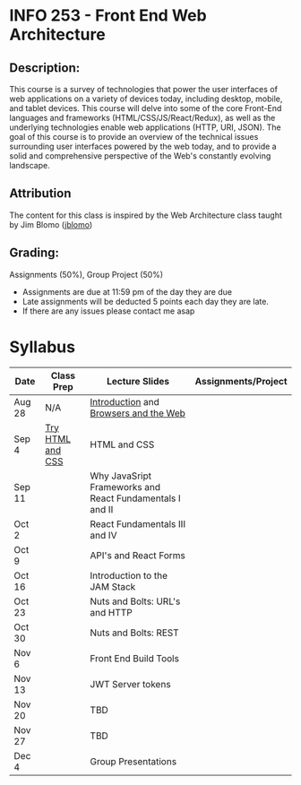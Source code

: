 # INFO 253 - Front End Web Architecture

## Description:
This course is a survey of technologies that power the user interfaces of web applications on a variety of devices today, including desktop, mobile, and tablet devices. This course will delve into some of the core Front-End languages and frameworks  (HTML/CSS/JS/React/Redux), as well as the underlying technologies enable web applications (HTTP, URI, JSON). The goal of this course is to provide an overview of the technical issues surrounding user interfaces powered by the web today, and to provide a solid and comprehensive perspective of the Web's constantly evolving landscape.

## Attribution
The content for this class is inspired by the Web Architecture class taught by Jim Blomo ([jblomo](https://github.com/jblomo))

## Grading:
Assignments (50%), Group Project (50%)
 - Assignments are due at 11:59 pm of the day they are due
 - Late assignments will be deducted 5 points each day they are late.
 - If there are any issues please contact me asap

# Syllabus

| Date   | Class Prep                                                                                                | Lecture Slides                                                                                                                                                                                                      | Assignments/Project |
|--------|-----------------------------------------------------------------------------------------------------------|---------------------------------------------------------------------------------------------------------------------------------------------------------------------------------------------------------------------|---------------------|
| Aug 28 | N/A                                                                                                       | [Introduction](https://ucb-info-frontend-webarch.github.io/lectures/content/html/l-introduction.html) and [Browsers and the Web](https://ucb-info-frontend-webarch.github.io/lectures/content/html/l-browsers.html) |                     |
| Sep 4  | [Try HTML and CSS](https://ucb-info-frontend-webarch.github.io/lectures/content/html/p-try-html-css.html) | HTML and CSS                                                                                                                                                                                                        |                     |
| Sep 11 |                                                                                                           | Why JavaSript Frameworks and React Fundamentals I and II                                                                                                                                                            |                     |
| Oct 2  |                                                                                                           | React Fundamentals III and IV                                                                                                                                                                                       |                     |
| Oct 9  |                                                                                                           | API's and React Forms                                                                                                                                                                                               |                     |
| Oct 16 |                                                                                                           | Introduction to the JAM Stack                                                                                                                                                                                       |                     |
| Oct 23 |                                                                                                           | Nuts and Bolts: URL's and HTTP                                                                                                                                                                                      |                     |
| Oct 30 |                                                                                                           | Nuts and Bolts: REST                                                                                                                                                                                                |                     |
| Nov 6  |                                                                                                           | Front End Build Tools                                                                                                                                                                                               |                     |
| Nov 13 |                                                                                                           | JWT Server tokens                                                                                                                                                                                                   |                     |
| Nov 20 |                                                                                                           | TBD                                                                                                                                                                                                                 |                     |
| Nov 27 |                                                                                                           | TBD                                                                                                                                                                                                                 |                     |
| Dec 4  |                                                                                                           | Group Presentations                                                                                                                                                                                                 |                     |
